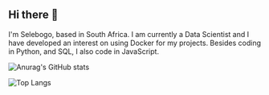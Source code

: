 ## Hi there 👋

I'm Selebogo, based in South Africa. I am currently a Data Scientist and I have developed an interest on using Docker for my projects. Besides coding in Python, and SQL, I also code in JavaScript.

![Anurag's GitHub stats](https://github-readme-stats.vercel.app/api?username=scmosoeu&show_icons=true&theme=tokyonight)

![Top Langs](https://github-readme-stats.vercel.app/api/top-langs/?username=scmosoeu&layout=compact&hide=Jupyter%20Notebook&theme=tokyonight&langs_count=6)
